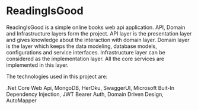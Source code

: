 # ReadingIsGood

ReadingIsGood is a simple online books web api application.  API, Domain and Infrastructure layers form the project. API layer is the presentation layer and gives knowledge about the interaction with domain layer. Domain layer is the layer which keeps the data modeling, database models, configurations and service interfaces. Infrastructure layer can be considered as the implementation layer. All the core services are implemented in this layer.

The technologies used in this project are:

.Net Core Web Api,
MongoDB,
HerOku,
SwaggerUI,
Microsoft Buit-In Dependency Injection,
JWT Bearer Auth,
Domain Driven Design,
AutoMapper
